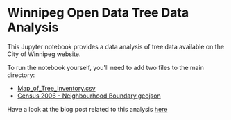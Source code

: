 # Winnipeg Open Data Tree Data Analysis

This Jupyter notebook provides a data analysis of tree data available on the
City of Winnipeg website.

To run the notebook yourself, you'll need to add two files to the main
directory:
- [Map_of_Tree_Inventory.csv](https://data.winnipeg.ca/api/views/hfwk-jp4h/rows.csv?accessType=DOWNLOAD)
- [Census 2006 - Neighbourhood Boundary.geojson](https://data.winnipeg.ca/api/geospatial/k78r-tn6e?method=export&format=GeoJSON)

Have a look at the blog post related to this analysis [here](http://www.marknagelberg.com/adventures-in-op%E2%80%A6nnipeg-tree-data/)
